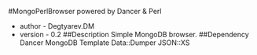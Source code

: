 #MongoPerlBrowser powered by Dancer & Perl
 - author - Degtyarev.DM
 - version - 0.2
##Description
Simple MongoDB browser.
##Dependency
Dancer
MongoDB
Template
Data::Dumper
JSON::XS
